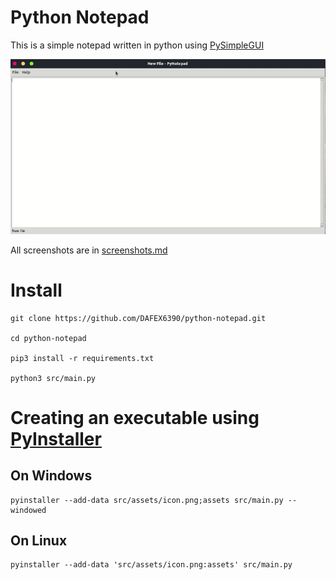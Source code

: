 # Python Notepad
This is a simple notepad written in python using [PySimpleGUI](https://pypi.org/project/PySimpleGUI/)

![Demonstration](images/demonstration.gif)

All screenshots are in [screenshots.md](screenshots.md)

# Install
```
git clone https://github.com/DAFEX6390/python-notepad.git

cd python-notepad

pip3 install -r requirements.txt

python3 src/main.py
```

# Creating an executable using [PyInstaller](https://pypi.org/project/pyinstaller/)

## On Windows
```
pyinstaller --add-data src/assets/icon.png;assets src/main.py --windowed
```

## On Linux
```
pyinstaller --add-data 'src/assets/icon.png:assets' src/main.py
```